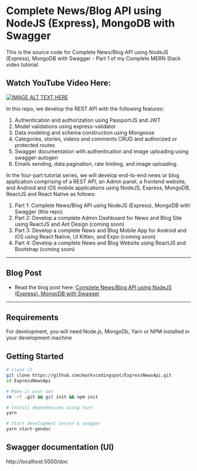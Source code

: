 # Complete News/Blog API using NodeJS (Express), MongoDB with Swagger

This is the source code for Complete News/Blog API using NodeJS (Express), MongoDB with Swagger - Part 1 of my Complete MERN Stack video tutorial.

## Watch YouTube Video Here:

[![IMAGE ALT TEXT HERE](https://img.youtube.com/vi/qrDD7jgnZTU/0.jpg)](https://www.youtube.com/watch?v=qrDD7jgnZTU)

In this repo, we develop the REST API with the following features:

1. Authentication and authorization using PassportJS and JWT
2. Model validations using express-validator
3. Data modeling and schema construction using Mongoose
4. Categories, stories, videos and comments CRUD and authorized or protected routes
5. Swagger documentation with authentication and image uploading using swagger-autogen
6. Emails sending, data pagination, rate limiting, and image uploading.

In the four-part tutorial series, we will develop end-to-end news or blog application comprising of a REST API, an Admin panel, a frontend website, and Android and iOS mobile applications using NodeJS, Express, MongoDB, ReactJS and React Native as follows:

1. Part 1: Complete News/Blog API using NodeJS (Express), MongoDB with Swagger (this repo)
2. Part 2: Develop a complete Admin Dashboard for News and Blog Site using ReactJS and Ant Design (coming soon)
3. Part 3: Develop a complete News and Blog Mobile App for Android and iOS using React Native, UI Kitten, and Expo (coming soon)
4. Part 4: Develop a complete News and Blog Website using ReactJS and Bootstrap (coming soon)

---

## Blog Post

- Read the blog post here:
  [Complete News/Blog API using NodeJS (Express), MongoDB with Swagger](https://markscodingspot.com/complete-news-blog-api-using-nodejs-express-mongodb-with-swagger)

---

## Requirements

For development, you will need Node.js, MongoDb, Yarn or NPM installed in your development machine

## Getting Started

```sh
# clone it
git clone https://github.com/markscodingspot/ExpressNewsApi.git
cd ExpressNewsApi

# Make it your own
rm -rf .git && git init && npm init

# Install dependencies using Yarn
yarn

# Start development server & swagger
yarn start-gendoc

```

## Swagger documentation (UI)

http://localhost:5000/doc
